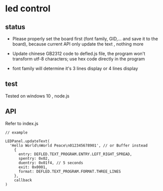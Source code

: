 # led control
## status
- Please properly set the board first (font family, GID,... and save it to the board), because current API only update the text , nothing more

- Update chinese GB2312 code to defled.js file, the program won't transform utf-8 characters; use hex code directly in the program

- font family will determine it's 3 lines display or 4 lines display

## test
Tested on windows 10 , node.js

## API
Refer to index.js

```
// example

LEDPanel.updateText(
  'Hello World\nWorld Peace\n012345678901', // or Buffer instead
    {
      entry: DEFLED.TEXT_PROGRAM.ENTRY.LEFT_RIGHT_SPREAD,
      spentry: 0x02,
      duentry: 0x01f4, // 5 seconds
      exit: 0x0001,
      format: DEFLED.TEXT_PROGRAM.FORMAT.THREE_LINES
    },
    callback
)

```
